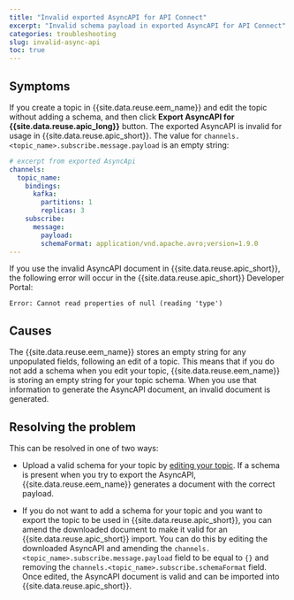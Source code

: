 ```yaml
---
title: "Invalid exported AsyncAPI for API Connect"
excerpt: "Invalid schema payload in exported AsyncAPI for API Connect"
categories: troubleshooting
slug: invalid-async-api
toc: true
---
```


## Symptoms

If you create a topic in {{site.data.reuse.eem_name}} and edit the topic without adding a schema, and then click **Export AsyncAPI for {{site.data.reuse.apic_long}}** button. The exported AsyncAPI is invalid for usage in {{site.data.reuse.apic_short}}. The value for  `channels.<topic_name>.subscribe.message.payload` is an empty string:

```yaml
# excerpt from exported AsyncApi
channels:
  topic_name:
    bindings:
      kafka:
        partitions: 1
        replicas: 3
    subscribe:
      message:
        payload: 
        schemaFormat: application/vnd.apache.avro;version=1.9.0
---
```

If you use the invalid AsyncAPI document in {{site.data.reuse.apic_short}}, the following error will occur in the {{site.data.reuse.apic_short}} Developer Portal:

```shell
Error: Cannot read properties of null (reading 'type')
```

## Causes

The {{site.data.reuse.eem_name}} stores an empty string for any unpopulated fields, following an edit of a topic. This means that if you do not add a schema when you edit your topic, {{site.data.reuse.eem_name}} is storing an empty string for your topic schema. When you use that information to generate the AsyncAPI document, an invalid document is generated.

## Resolving the problem

This can be resolved in one of two ways:

- Upload a valid schema for your topic by [editing your topic](../../describe/managing-topics#editing-a-topic). If a schema is present when you try to export the AsyncAPI, {{site.data.reuse.eem_name}} generates a document with the correct payload.

- If you do not want to add a schema for your topic and you want to export the topic to be used in {{site.data.reuse.apic_short}}, you can amend the downloaded document to make it valid for an {{site.data.reuse.apic_short}} import. You can do this by editing the downloaded AsyncAPI and amending the `channels.<topic_name>.subscribe.message.payload` field to be equal to `{}` and removing the `channels.<topic_name>.subscribe.schemaFormat` field. Once edited, the AsyncAPI document is valid and can be imported into {{site.data.reuse.apic_short}}.
